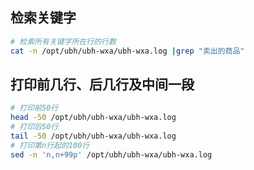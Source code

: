 ## 检索关键字
```bash
# 检索所有关键字所在行的行数
cat -n /opt/ubh/ubh-wxa/ubh-wxa.log |grep "卖出的商品"
```

## 打印前几行、后几行及中间一段
```bash
# 打印前50行
head -50 /opt/ubh/ubh-wxa/ubh-wxa.log
# 打印后50行
tail -50 /opt/ubh/ubh-wxa/ubh-wxa.log
# 打印第n行起的100行
sed -n 'n,n+99p' /opt/ubh/ubh-wxa/ubh-wxa.log
```
